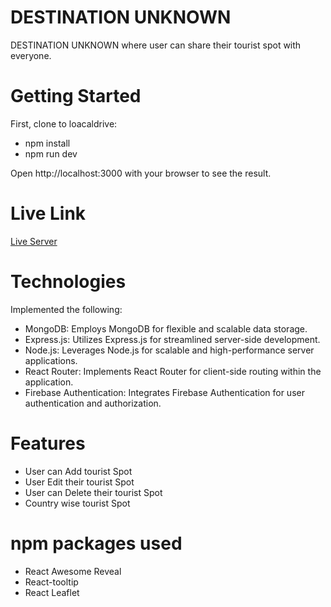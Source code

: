 # DESTINATION UNKNOWN

DESTINATION UNKNOWN where user can share their tourist spot with everyone.

# Getting Started

First, clone to loacaldrive:
 - npm install
 - npm run dev
   
Open http://localhost:3000 with your browser to see the result.  

# Live Link

 [Live Server](https://destination-unknown-ed9f8.web.app/)

# Technologies
Implemented the following:
-  MongoDB: Employs MongoDB for flexible and scalable data storage.
-  Express.js: Utilizes Express.js for streamlined server-side development.
-  Node.js: Leverages Node.js for scalable and high-performance server applications.
-  React Router: Implements React Router for client-side routing within the application.
-  Firebase Authentication: Integrates Firebase Authentication for user authentication and authorization.

# Features

- User can Add tourist Spot
- User Edit their tourist Spot
- User can Delete their tourist Spot
- Country wise tourist Spot

# npm packages used

* React Awesome Reveal
* React-tooltip
* React Leaflet


